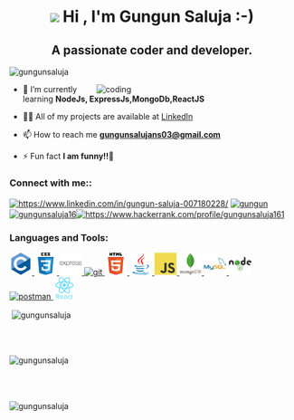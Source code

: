 <h1 align="center"><img src="https://raw.githubusercontent.com/aemmadi/aemmadi/master/wave.gif" width="60px"> Hi , I'm Gungun Saluja :-) </h1>
<h2 align="center">A passionate coder and developer. </h2>
<p align="left"> <img src="https://komarev.com/ghpvc/?username=gungunsaluja&label=Profile%20views&color=0e75b6&style=flat" alt="gungunsaluja" /> </p>
<img align ="right" alt = "coding"  width = "350" src="https://cdna.artstation.com/p/assets/images/images/042/631/286/original/bryan-rodriguez-belchibia-1-rightspeed.gif?1635037562">

- 🌱 I’m currently learning **NodeJs, ExpressJs,MongoDb,ReactJS**

- 👨‍💻 All of my projects are available at [LinkedIn](https://www.linkedin.com/in/gungun-saluja-007180228?lipi=urn%3Ali%3Apage%3Ad_flagship3_profile_view_base_contact_details%3Bd41kPH4NSziGXO1GSBl6Yg%3D%3D)

- 📫 How to reach me **gungunsalujans03@gmail.com**

- ⚡ Fun fact **I am funny!!💜**




<h3 align="left">Connect with me::</h3>
<p align="left">
<a href="https://www.linkedin.com/in/gungun-saluja-007180228?lipi=urn%3Ali%3Apage%3Ad_flagship3_profile_view_base_contact_details%3BREDmnmziSlKzFryO5YHerg%3D%3D//" target="_blank"><img align="center" src="https://raw.githubusercontent.com/rahuldkjain/github-profile-readme-generator/master/src/images/icons/Social/linked-in-alt.svg" alt="https://www.linkedin.com/in/gungun-saluja-007180228/" height="30" width="40" /></a>
<a href="https://leetcode.com/Gungun_saluja/" target="blank"><img align="center" src="https://raw.githubusercontent.com/rahuldkjain/github-profile-readme-generator/master/src/images/icons/Social/leet-code.svg" alt="gungun" height="30" width="40" /></a>
<a href="https://auth.geeksforgeeks.org/user/gungunsaluja16" target="blank"><img align="center" src="https://raw.githubusercontent.com/rahuldkjain/github-profile-readme-generator/master/src/images/icons/Social/geeks-for-geeks.svg" alt="gungunsaluja16" height="30" width="40" /></a><a href="https://www.hackerrank.com/https://www.hackerrank.com/profile/gungunsaluja161" target="blank"><img align="center" src="https://raw.githubusercontent.com/rahuldkjain/github-profile-readme-generator/master/src/images/icons/Social/hackerrank.svg" alt="https://www.hackerrank.com/profile/gungunsaluja161" height="30" width="40" /></a></p>

<h3 align="left">Languages and Tools:</h3>
<p align="left"> <a href="https://www.cprogramming.com/" target="_blank" rel="noreferrer"> <img src="https://raw.githubusercontent.com/devicons/devicon/master/icons/c/c-original.svg" alt="c" width="40" height="40"/> </a> <a href="https://www.w3schools.com/css/" target="_blank" rel="noreferrer"> <img src="https://raw.githubusercontent.com/devicons/devicon/master/icons/css3/css3-original-wordmark.svg" alt="css3" width="40" height="40"/> </a> <a href="https://expressjs.com" target="_blank" rel="noreferrer"> <img src="https://raw.githubusercontent.com/devicons/devicon/master/icons/express/express-original-wordmark.svg" alt="express" width="40" height="40"/> </a> <a href="https://git-scm.com/" target="_blank" rel="noreferrer"> <img src="https://www.vectorlogo.zone/logos/git-scm/git-scm-icon.svg" alt="git" width="40" height="40"/> </a> <a href="https://www.w3.org/html/" target="_blank" rel="noreferrer"> <img src="https://raw.githubusercontent.com/devicons/devicon/master/icons/html5/html5-original-wordmark.svg" alt="html5" width="40" height="40"/> </a> <a href="https://www.java.com" target="_blank" rel="noreferrer"> <img src="https://raw.githubusercontent.com/devicons/devicon/master/icons/java/java-original.svg" alt="java" width="40" height="40"/> </a> <a href="https://developer.mozilla.org/en-US/docs/Web/JavaScript" target="_blank" rel="noreferrer"> <img src="https://raw.githubusercontent.com/devicons/devicon/master/icons/javascript/javascript-original.svg" alt="javascript" width="40" height="40"/> </a> <a href="https://www.mongodb.com/" target="_blank" rel="noreferrer"> <img src="https://raw.githubusercontent.com/devicons/devicon/master/icons/mongodb/mongodb-original-wordmark.svg" alt="mongodb" width="40" height="40"/> </a> <a href="https://www.mysql.com/" target="_blank" rel="noreferrer"> <img src="https://raw.githubusercontent.com/devicons/devicon/master/icons/mysql/mysql-original-wordmark.svg" alt="mysql" width="40" height="40"/> </a> <a href="https://nodejs.org" target="_blank" rel="noreferrer"> <img src="https://raw.githubusercontent.com/devicons/devicon/master/icons/nodejs/nodejs-original-wordmark.svg" alt="nodejs" width="40" height="40"/> </a> <a href="https://postman.com" target="_blank" rel="noreferrer"> <img src="https://www.vectorlogo.zone/logos/getpostman/getpostman-icon.svg" alt="postman" width="40" height="40"/> </a> <a href="https://reactjs.org/" target="_blank" rel="noreferrer"> <img src="https://raw.githubusercontent.com/devicons/devicon/master/icons/react/react-original-wordmark.svg" alt="react" width="40" height="40"/> </a> </p>



<p>&nbsp;<img align="center" width = "450" src="https://github-readme-stats.vercel.app/api/top-langs?username=gungunsaluja&show_icons=true&locale=en&layout=compact" alt="gungunsaluja" /></p>
<br>
<br>
<p><img align="center" src="https://github-readme-stats.vercel.app/api?username=gungunsaluja&show_icons=true&locale=en" alt="gungunsaluja" /></p>
<br>
<br>
<p><img align="center" src="https://github-readme-streak-stats.herokuapp.com/?user=gungunsaluja&" alt="gungunsaluja" /></p>

